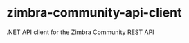 zimbra-community-api-client
===========================

.NET API client for the Zimbra Community REST API
